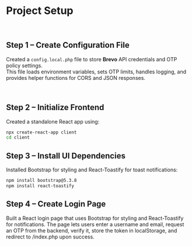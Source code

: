 # Project Setup

<br>

## Step 1 – Create Configuration File

Created a `config.local.php` file to store **Brevo** API credentials and OTP policy settings.  
This file loads environment variables, sets OTP limits, handles logging, and provides helper functions for CORS and JSON responses.

<br>

## Step 2 – Initialize Frontend

Created a standalone React app using:

```bash
npx create-react-app client
cd client
```

## Step 3 – Install UI Dependencies

Installed Bootstrap for styling and React-Toastify for toast notifications:

```bash
npm install bootstrap@5.3.8
npm install react-toastify
```

## Step 4 – Create Login Page

Built a React login page that uses Bootstrap for styling and React-Toastify for notifications.
The page lets users enter a username and email, request an OTP from the backend, verify it, store the token in localStorage, and redirect to /index.php upon success.

<br>
